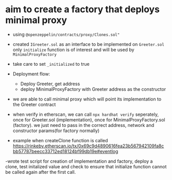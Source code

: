 # aim to create a factory that deploys minimal proxy
- using `@openzeppelin/contracts/proxy/Clones.sol"`
- created `IGreeter.sol` as an interface to be implemented on `Greeter.sol`
  only `initialize` function is of interest and will be used by `MinimalProxyFactory`
- take care to set `_initialized` to true

- Deployment flow:
    - Deploy Greeter, get address
    - deploy MinimalProxyFactory with Greeter address as the constructor

- we are able to call minimal proxy which will point its implementation to the Greeter contract
- when verify in etherscan, we can call `npx hardhat verify` seperately, once for Greeter.sol (implementation), once for MinimalProxyFactory.sol (factory). we just need to pass in the correct address, network and constructor params(for factory normally)

- example when createClone function is called https://rinkeby.etherscan.io/tx/0x69c9d4890616fea23b567942109fa8cbb57787beecc33712ed18124bf99db19e#eventlog

-wrote test script for creation of implementation and factory, deploy a clone, test initalized value and check to ensure that initialize function cannot be called again after the first call.